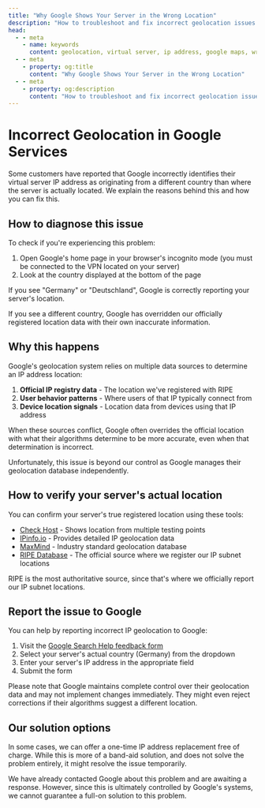 ```yaml
---
title: "Why Google Shows Your Server in the Wrong Location"
description: "How to troubleshoot and fix incorrect geolocation issues with Google showing your server in the wrong country."
head:
  - - meta
    - name: keywords
      content: geolocation, virtual server, ip address, google maps, wrong location, server management
  - - meta
    - property: og:title
      content: "Why Google Shows Your Server in the Wrong Location"
  - - meta
    - property: og:description
      content: "How to troubleshoot and fix incorrect geolocation issues with Google showing your server in the wrong country."
---
```


# Incorrect Geolocation in Google Services

Some customers have reported that Google incorrectly identifies their virtual server IP address as originating from a different country than where the server is actually located. We explain the reasons behind this and how you can fix this.

## How to diagnose this issue

To check if you're experiencing this problem:

1. Open Google's home page in your browser's incognito mode (you must be connected to the VPN located on your server)
2. Look at the country displayed at the bottom of the page

If you see "Germany" or "Deutschland", Google is correctly reporting your server's location.

If you see a different country, Google has overridden our officially registered location data with their own inaccurate information.

## Why this happens

Google's geolocation system relies on multiple data sources to determine an IP address location:

1. **Official IP registry data** - The location we've registered with RIPE
2. **User behavior patterns** - Where users of that IP typically connect from
3. **Device location signals** - Location data from devices using that IP address

When these sources conflict, Google often overrides the official location with what their algorithms determine to be more accurate, even when that determination is incorrect.

Unfortunately, this issue is beyond our control as Google manages their geolocation database independently.

## How to verify your server's actual location

You can confirm your server's true registered location using these tools:

- [Check Host](https://check-host.net) - Shows location from multiple testing points
- [IPinfo.io](https://ipinfo.io) - Provides detailed IP geolocation data
- [MaxMind](https://www.maxmind.com/en/geoip-demo) - Industry standard geolocation database
- [RIPE Database](https://apps.db.ripe.net/db-web-ui/query?bflag=false&dflag=false&rflag=true&searchtext=&source=RIPE) - The official source where we register our IP subnet locations

RIPE is the most authoritative source, since that's where we officially report our IP subnet locations.

## Report the issue to Google

You can help by reporting incorrect IP geolocation to Google:

1. Visit the [Google Search Help feedback form](https://support.google.com/websearch/workflow/9308722?hl=en)
2. Select your server's actual country (Germany) from the dropdown
3. Enter your server's IP address in the appropriate field
4. Submit the form

Please note that Google maintains complete control over their geolocation data and may not implement changes immediately. They might even reject corrections if their algorithms suggest a different location.

## Our solution options

In some cases, we can offer a one-time IP address replacement free of charge. While this is more of a band-aid solution, and does not solve the problem entirely, it might resolve the issue temporarily.

We have already contacted Google about this problem and are awaiting a response. However, since this is ultimately controlled by Google's systems, we cannot guarantee a full-on solution to this problem.

